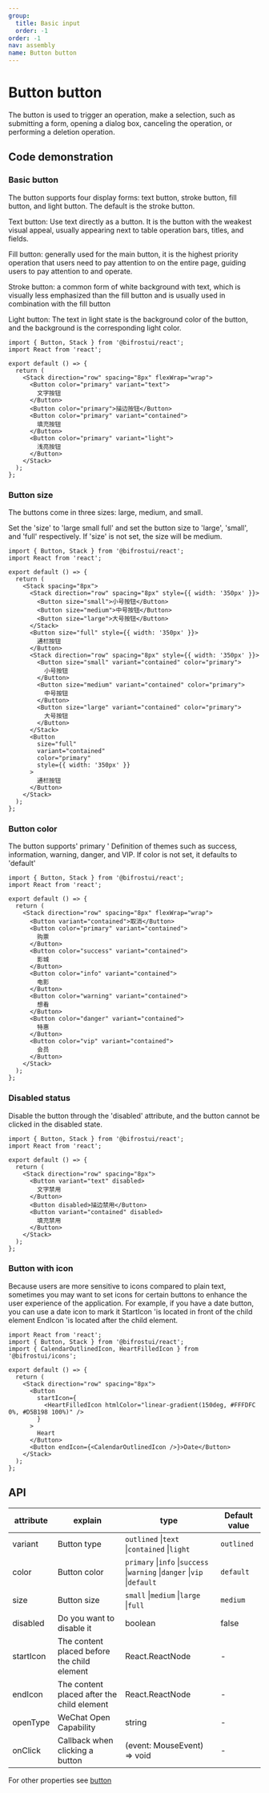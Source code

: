 ```yaml
---
group:
  title: Basic input
  order: -1
order: -1
nav: assembly
name: Button button
---
```


# Button button

The button is used to trigger an operation, make a selection, such as submitting a form, opening a dialog box, canceling the operation, or performing a deletion operation.

## Code demonstration

### Basic button

The button supports four display forms: text button, stroke button, fill button, and light button. The default is the stroke button.

Text button: Use text directly as a button. It is the button with the weakest visual appeal, usually appearing next to table operation bars, titles, and fields.

Fill button: generally used for the main button, it is the highest priority operation that users need to pay attention to on the entire page, guiding users to pay attention to and operate.

Stroke button: a common form of white background with text, which is visually less emphasized than the fill button and is usually used in combination with the fill button

Light button: The text in light state is the background color of the button, and the background is the corresponding light color.

```tsx
import { Button, Stack } from '@bifrostui/react';
import React from 'react';

export default () => {
  return (
    <Stack direction="row" spacing="8px" flexWrap="wrap">
      <Button color="primary" variant="text">
        文字按钮
      </Button>
      <Button color="primary">描边按钮</Button>
      <Button color="primary" variant="contained">
        填充按钮
      </Button>
      <Button color="primary" variant="light">
        浅亮按钮
      </Button>
    </Stack>
  );
};
```

### Button size

The buttons come in three sizes: large, medium, and small.

Set the 'size' to 'large small full' and set the button size to 'large', 'small', and 'full' respectively. If 'size' is not set, the size will be medium.

```tsx
import { Button, Stack } from '@bifrostui/react';
import React from 'react';

export default () => {
  return (
    <Stack spacing="8px">
      <Stack direction="row" spacing="8px" style={{ width: '350px' }}>
        <Button size="small">小号按钮</Button>
        <Button size="medium">中号按钮</Button>
        <Button size="large">大号按钮</Button>
      </Stack>
      <Button size="full" style={{ width: '350px' }}>
        通栏按钮
      </Button>
      <Stack direction="row" spacing="8px" style={{ width: '350px' }}>
        <Button size="small" variant="contained" color="primary">
          小号按钮
        </Button>
        <Button size="medium" variant="contained" color="primary">
          中号按钮
        </Button>
        <Button size="large" variant="contained" color="primary">
          大号按钮
        </Button>
      </Stack>
      <Button
        size="full"
        variant="contained"
        color="primary"
        style={{ width: '350px' }}
      >
        通栏按钮
      </Button>
    </Stack>
  );
};
```

### Button color

The button supports' primary ' Definition of themes such as success, information, warning, danger, and VIP. If color is not set, it defaults to 'default'

```tsx
import { Button, Stack } from '@bifrostui/react';
import React from 'react';

export default () => {
  return (
    <Stack direction="row" spacing="8px" flexWrap="wrap">
      <Button variant="contained">取消</Button>
      <Button color="primary" variant="contained">
        购票
      </Button>
      <Button color="success" variant="contained">
        影城
      </Button>
      <Button color="info" variant="contained">
        电影
      </Button>
      <Button color="warning" variant="contained">
        想看
      </Button>
      <Button color="danger" variant="contained">
        特惠
      </Button>
      <Button color="vip" variant="contained">
        会员
      </Button>
    </Stack>
  );
};
```

### Disabled status

Disable the button through the 'disabled' attribute, and the button cannot be clicked in the disabled state.

```tsx
import { Button, Stack } from '@bifrostui/react';
import React from 'react';

export default () => {
  return (
    <Stack direction="row" spacing="8px">
      <Button variant="text" disabled>
        文字禁用
      </Button>
      <Button disabled>描边禁用</Button>
      <Button variant="contained" disabled>
        填充禁用
      </Button>
    </Stack>
  );
};
```

### Button with icon

Because users are more sensitive to icons compared to plain text, sometimes you may want to set icons for certain buttons to enhance the user experience of the application. For example, if you have a date button, you can use a date icon to mark it StartIcon 'is located in front of the child element EndIcon 'is located after the child element.

```tsx
import React from 'react';
import { Button, Stack } from '@bifrostui/react';
import { CalendarOutlinedIcon, HeartFilledIcon } from '@bifrostui/icons';

export default () => {
  return (
    <Stack direction="row" spacing="8px">
      <Button
        startIcon={
          <HeartFilledIcon htmlColor="linear-gradient(150deg, #FFFDFC 0%, #D5B198 100%)" />
        }
      >
        Heart
      </Button>
      <Button endIcon={<CalendarOutlinedIcon />}>Date</Button>
    </Stack>
  );
};
```

## API

| attribute | explain                                     | type                                                                      | Default value |
| --------- | ------------------------------------------- | ------------------------------------------------------------------------- | ------------- |
| variant   | Button type                                 | `outlined` \|`text` \|`contained` \|`light`                               | `outlined`    |
| color     | Button color                                | `primary` \|`info` \|`success` \|`warning` \|`danger` \|`vip` \|`default` | `default`     |
| size      | Button size                                 | `small` \|`medium` \|`large` \|`full`                                     | `medium`      |
| disabled  | Do you want to disable it                   | boolean                                                                   | false         |
| startIcon | The content placed before the child element | React.ReactNode                                                           | -             |
| endIcon   | The content placed after the child element  | React.ReactNode                                                           | -             |
| openType  | WeChat Open Capability                      | string                                                                    | -             |
| onClick   | Callback when clicking a button             | (event: MouseEvent) => void                                               | -             |

For other properties see [button](https://developer.mozilla.org/en-US/docs/Web/HTML/Element/button#attributes)
